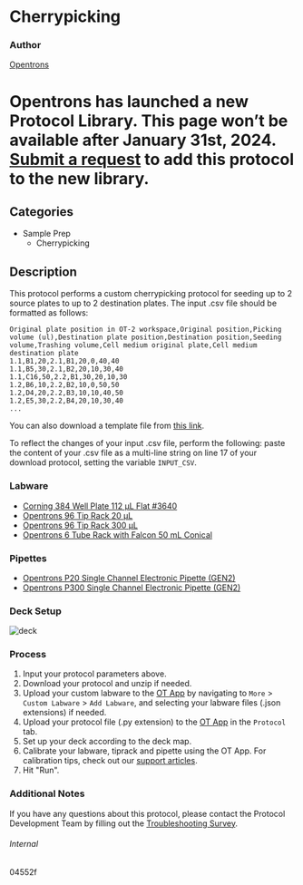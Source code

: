 # Cherrypicking


### Author
[Opentrons](https://opentrons.com/)



# Opentrons has launched a new Protocol Library. This page won’t be available after January 31st, 2024. [Submit a request](https://docs.google.com/forms/d/e/1FAIpQLSdYYp9QCKow4nn0KlCVsMS3HX0eJ0N9O7-erajKvcpT0lWbSg/viewform) to add this protocol to the new library.

## Categories
* Sample Prep
	* Cherrypicking


## Description
This protocol performs a custom cherrypicking protocol for seeding up to 2 source plates to up to 2 destination plates. The input .csv file should be formatted as follows:

```
Original plate position in OT-2 workspace,Original position,Picking volume (ul),Destination plate position,Destination position,Seeding volume,Trashing volume,Cell medium original plate,Cell medium destination plate
1.1,B1,20,2.1,B1,20,0,40,40
1.1,B5,30,2.1,B2,20,10,30,40
1.1,C16,50,2.2,B1,30,20,10,30
1.2,B6,10,2.2,B2,10,0,50,50
1.2,D4,20,2.2,B3,10,10,40,50
1.2,E5,30,2.2,B4,20,10,30,40
...
```

You can also download a template file from [this link](https://opentrons-protocol-library-website.s3.amazonaws.com/custom-README-images/04552f/ex.csv).

To reflect the changes of your input .csv file, perform the following: paste the content of your .csv file as a multi-line string on line 17 of your download protocol, setting the variable `INPUT_CSV`.

### Labware
* [Corning 384 Well Plate 112 µL Flat #3640](https://ecatalog.corning.com/life-sciences/b2c/US/en/Microplates/Assay-Microplates/384-Well-Microplates/Corning%C2%AE-384-well-Clear-Polystyrene-Microplates/p/corning384WellClearPolystyreneMicroplates)
* [Opentrons 96 Tip Rack 20 µL](https://shop.opentrons.com/collections/opentrons-tips/products/opentrons-10ul-tips)
* [Opentrons 96 Tip Rack 300 µL](https://shop.opentrons.com/collections/opentrons-tips/products/opentrons-300ul-tips)
* [Opentrons 6 Tube Rack with Falcon 50 mL Conical](https://shop.opentrons.com/collections/opentrons-tips/products/tube-rack-set-1)


### Pipettes
* [Opentrons P20 Single Channel Electronic Pipette (GEN2)](https://shop.opentrons.com/single-channel-electronic-pipette-p20/)
* [Opentrons P300 Single Channel Electronic Pipette (GEN2)](https://shop.opentrons.com/single-channel-electronic-pipette-p20/)


### Deck Setup
![deck](https://opentrons-protocol-library-website.s3.amazonaws.com/custom-README-images/04552f/deck.png)


### Process
1. Input your protocol parameters above.
2. Download your protocol and unzip if needed.
3. Upload your custom labware to the [OT App](https://opentrons.com/ot-app) by navigating to `More` > `Custom Labware` > `Add Labware`, and selecting your labware files (.json extensions) if needed.
4. Upload your protocol file (.py extension) to the [OT App](https://opentrons.com/ot-app) in the `Protocol` tab.
5. Set up your deck according to the deck map.
6. Calibrate your labware, tiprack and pipette using the OT App. For calibration tips, check out our [support articles](https://support.opentrons.com/en/collections/1559720-guide-for-getting-started-with-the-ot-2).
7. Hit "Run".


### Additional Notes
If you have any questions about this protocol, please contact the Protocol Development Team by filling out the [Troubleshooting Survey](https://protocol-troubleshooting.paperform.co/).


###### Internal
04552f
